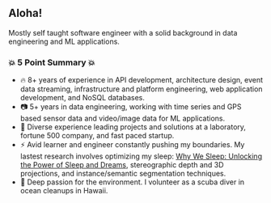 ## Aloha!

Mostly self taught software engineer with a solid background in data engineering and ML applications.

### 💥 5 Point Summary 💥

- 🔥 8+ years of experience in API development, architecture design, event data streaming, infrastructure and platform engineering, web application development, and NoSQL databases.
- 📷 5+ years in data engineering, working with time series and GPS based sensor data and video/image data for ML applications.
- 👯 Diverse experience leading projects and solutions at a laboratory, fortune 500 company, and fast paced startup.
- ⚡ Avid learner and engineer constantly pushing my boundaries. My lastest research involves optimizing my sleep: [Why We Sleep: Unlocking the Power of Sleep and Dreams](https://www.amazon.com/Why-We-Sleep-Unlocking-Dreams/dp/1501144316), stereographic depth and 3D projections, and instance/semantic segmentation techniques.
- 🌱 Deep passion for the environment. I volunteer as a scuba diver in ocean cleanups in Hawaii.

<!--
**jackmead515/jackmead515** is a ✨ _special_ ✨ repository because its `README.md` (this file) appears on your GitHub profile.

Here are some ideas to get you started:

- 🔭 I’m currently working on ...
- 🌱 I’m currently learning ...
- 👯 I’m looking to collaborate on ...
- 🤔 I’m looking for help with ...
- 💬 Ask me about ...
- 📫 How to reach me: ...
- 😄 Pronouns: ...
- ⚡ Fun fact: ...
-->
